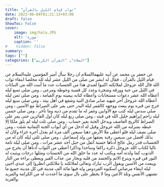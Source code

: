 ```yaml
---
title: "ثواب قيام الليل بالقرآن"
date: 2023-06-04T01:21:13+03:00
draft: false
ShowToc: False
cover:
    image: img/hala.JPG
    alt: 'صورة'
    caption: ''
#    hidden: false
summary: 
tags: [""]
categories: ["الصلاة", "القرآن الكريم"]
---
```

عن جعفر بن محمد عن أبيه عليهما‌السلام
ان رجلا سأل أمير المؤمنين عليه‌السلام عن قيام الليل بالقرآن ، فقال له ابشر
من صلى من الليل عشر ليله لله مخلصا ابتغاء ثواب الله قال الله عزوجل
لملائكته اكتبوا لعبدي هذا من الحسنات عدد ما أنبت الله من النباتات
في الليل من حبة وورقة وشجرة وعدد كل قصبة وحوطة ومرعى ، ومن
صلى تسع ليله أعطاه الله عشر دعوات مستجابات وأعطاه كتابه بيمينه يوم
القيامة ، ومن صلى ثمن ليله أعطاه الله عزوجل أجر شهيد صابر صادق
النية وشفع في أهل بيته ، ومن صلى سبع ليله خرج من قبره يوم يبعث
ووجهه كالقمر ليلة البدر حتى يمر على الصراط مع الآمنين ، ومن صلى
سدس ليله كتب مع الأوابين وغفر له ما تقدم من ذنبه وما تأخر ، ومن
صلى خمس ليله زاحم إبراهيم خليل الله في قبته ، ومن صلى ربع ليله
كان أول الفائزين حتى يمر على الصراط كالريح العاصف ويدخل الجنة
بغير حساب ، ومن صلى ثلث ليله لم يلق ملكا إلا غبطه بمنزلته من الله
عزوجل وقيل له ادخل من أي أبواب الجنة الثمانية شئت ، ومن صلى
نصف ليله فلو أعطى ملا الأرض ذهبا سبعين ألف مرة لم يعدل أجره
جزاء وكان له بذلك أفضل من سبعين رقبة يعتقها من ولد إسماعيل ، ومن
صلى ثلثي ليله كان له من الحسنات قدر رمل عالج أدناها حسنة أثقل
من جبل أحد عشر مرات ، ومن صلى ليلة تامة تاليا لكتاب الله عزوجل
ذكره راكعا وساجدا وذاكرا أعطي من الثواب أدناها أن يخرج من الذنوب
كما ولدته أمه ويكتب له عدد ما خلق الله من الحسنات ومثلها درجات
ويثبت له النور في قبره وينزع الاثم والحسد من قلبه ويجار من عذاب
القبر ويعطى براءة من النار ويبعث من الآمنين ويقول الرب تبارك وتعالى
لملائكته يا ملائكتي انظروا إلى عبدي أحيى ليلة ابتغاء مرضاتي أسكنوه
الفردوس وله فيها مائة ألف مدينة في كل مدينة جميع ما تشتهي الأنفس
وتلذ الأعين وما لا يخطر على بال سوى ما أعددت له من الكرامة
والمزيد والقربة.

